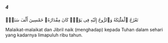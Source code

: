 ##### 4

<span class="ayah">تَعْرُجُ ٱلْمَلَٰٓئِكَةُ وَٱلرُّوحُ إِلَيْهِ فِى يَوْمٍۢ كَانَ مِقْدَارُهُۥ خَمْسِينَ أَلْفَ سَنَةٍۢ</span>

<span class="ayah_translation">Malaikat-malaikat dan Jibril naik (menghadap) kepada Tuhan dalam sehari yang kadarnya limapuluh ribu tahun.</span>

